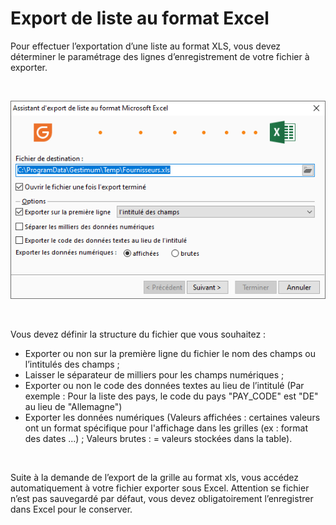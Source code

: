 # Export de liste au format Excel

Pour effectuer l’exportation d’une liste au format XLS, vous devez déterminer 
 le paramétrage des lignes d’enregistrement de votre fichier à exporter.


 


![](../assets/images/2/ExportListeExcel.png)


 


Vous devez définir la structure du fichier que vous souhaitez :


* Exporter ou non sur la première ligne du fichier le nom des 
 champs ou l’intitulés des champs ;
* Laisser le séparateur de milliers pour les champs numériques ;
* Exporter ou non le code des données textes au lieu de l’intitulé 
 (Par exemple : Pour la liste des pays, le code du pays "PAY\_CODE" 
 est "DE" au lieu de "Allemagne")
* Exporter les données numériques (Valeurs affichées : certaines 
 valeurs ont un format spécifique pour l'affichage dans les grilles 
 (ex : format des dates ...) ; Valeurs brutes : = valeurs 
 stockées dans la table).


 


Suite à la demande de l’export de la grille au format xls, vous accédez 
 automatiquement à votre fichier exporter sous Excel. Attention se fichier 
 n’est pas sauvegardé par défaut, vous devez obligatoirement l’enregistrer 
 dans Excel pour le conserver.


